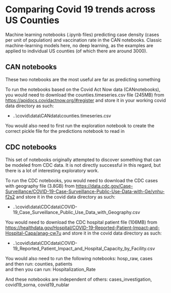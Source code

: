 # Comparing Covid 19 trends across US Counties
Machine learning notebooks (.ipynb files) predicting case density (cases per unit of population) and vaccination rate in the CAN notebooks. Classic machine-learning models here, no deep learning, as the examples are applied to individual US counties (of which there are around 3000).

## CAN notebooks
These two notebooks are the most useful are far as predicting something

To run the notebooks based on the Covid Act Now data (CANnotebooks), you would need to download the counties.timeseries.csv file (245MB) from https://apidocs.covidactnow.org/#register and store it in your working covid data directory as such:  
- ..\covid\data\CANdata\counties.timeseries.csv

You would also need to first run the exploration notebook to create the correct pickle file for the predictions notebook to read in

## CDC notebooks
This set of notebooks originally attempted to discover something that can be modeled from CDC data. It is not directly successful in this regard, but there is a lot of interesting exploratory work.

To run the CDC notebooks, you would need to download the CDC cases with geography file (3.8GB) from https://data.cdc.gov/Case-Surveillance/COVID-19-Case-Surveillance-Public-Use-Data-with-Ge/ynhu-f2s2 and store it in the covid data directory as such:  
- ..\covid\data\CDCdata\COVID-19_Case_Surveillance_Public_Use_Data_with_Geography.csv

You would need to download the CDC hospital patient file (106MB) from https://healthdata.gov/Hospital/COVID-19-Reported-Patient-Impact-and-Hospital-Capa/anag-cw7u and store it in the covid data directory as such:  
- ..\covid\data\CDCdata\COVID-19_Reported_Patient_Impact_and_Hospital_Capacity_by_Facility.csv

You would also need to run the following notebooks: hosp_raw, cases  
and then run: counties, patients  
and then you can run: Hospitalization_Rate

And these notebooks are independent of others: cases_investigation, covid19_sorna, covid19_nublar
